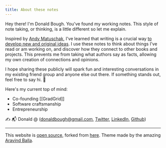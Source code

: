 ```yaml
---  
title: About these notes  
---  
```


Hey there! I'm Donald Bough. You've found my working notes. This style of note taking, or thinking, is a little different so let me explain.      
      
Inspired by [Andy Matuschak](https://andymatuschak.org/), I've learned that writing is a crucial way [to develop new and original ideas](https://notes.andymatuschak.org/z6cFzJWgj9vZpnrQsjrZ8yCNREzCTgyFeVZTb). I use these notes to think about things I've read or am working on, and discover how they connect to other books and projects. This prevents me from taking what authors say as facts, allowing my own creation of connections and opinions.    
    
I hope sharing these publicly will spark fun and interesting conversations in my existing friend group and anyone else out there. If something stands out, feel free to say hi. 👋      
      
Here's my current top of mind:    
- Co-founding [[GradGrid]]        
- Software craftsmanship      
- Entrepreneurship      
    
✍ 📬️ Donald @ ([donaldbough@gmail.com](mailto:donaldbough@gmail.com), [Twitter](https://twitter.com/DonaldBough), [LinkedIn](https://www.linkedin.com/in/donaldbough/), [Github](http://github.com/DonaldBough/))    
        
---        
 This website is [open source](https://github.com/DonaldBough/notes.aravindballa.com), forked from [here](https://github.com/aravindballa/notes.aravindballa.com). Theme made by the amazing [Aravind Balla](https://aravindballa.com).